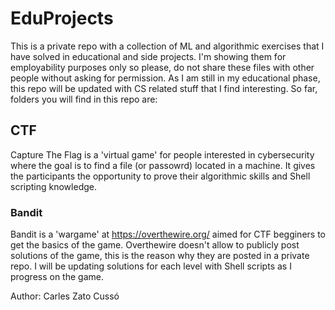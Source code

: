 # EduProjects
This is a private repo with a collection of ML and algorithmic exercises that I have solved in educational and side projects. I'm showing them for employability purposes only so please, do not share these files with other people without asking for permission. As I am still in my educational phase, this repo will be updated with CS related stuff that I find interesting.
So far, folders you will find in this repo are:

## CTF
Capture The Flag is a 'virtual game' for people interested in cybersecurity where the goal is to find a file (or passowrd) located in a machine. It gives the participants the opportunity to prove their algorithmic skills and Shell scripting knowledge.

### Bandit
Bandit is a 'wargame' at https://overthewire.org/ aimed for CTF begginers to get the basics of the game. Overthewire doesn't allow to publicly post solutions of the game, this is the reason why they are posted in a private repo. I will be updating solutions for each level with Shell scripts as I progress on the game.

Author: Carles Zato Cussó
